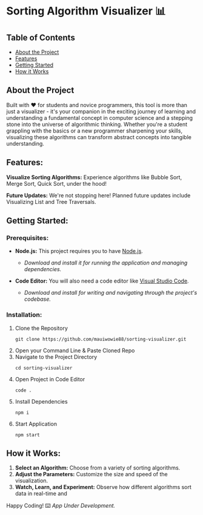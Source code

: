 # Sorting Algorithm Visualizer :bar_chart:

## Table of Contents

- [About the Project](#about-the-project)
- [Features](#features)
- [Getting Started](#getting-started)
- [How it Works](#how-it-works)

## About the Project

Built with :heart: for students and novice programmers, this tool is more than just a visualizer - it's your companion in the exciting journey of learning and understanding a fundamental concept in computer science and a stepping stone into the universe of algorithmic thinking. Whether you're a student grappling with the basics or a new programmer sharpening your skills, visualizing these algorithms can transform abstract concepts into tangible understanding.

## Features:

**Visualize Sorting Algorithms:** Experience algorithms like Bubble Sort, Merge Sort, Quick Sort, under the hood!

**Future Updates:** We're not stopping here! Planned future updates include Visualizing List and Tree Traversals.

## Getting Started:

### Prerequisites:

- **Node.js:** This project requires you to have [Node.js](https://nodejs.org/en).

  - _Download and install it for running the application and managing dependencies._

- **Code Editor:** You will also need a code editor like [Visual Studio Code](https://code.visualstudio.com/).

  - _Download and install for writing and navigating through the project's codebase._

### Installation:

1. Clone the Repository
   ```
   git clone https://github.com/mauiwowie88/sorting-visualizer.git
   ```
2. Open your Command Line & Paste Cloned Repo
3. Navigate to the Project Directory
   ```
   cd sorting-visualizer
   ```
4. Open Project in Code Editor
   ```
   code .
   ```
5. Install Dependencies
   ```
   npm i
   ```
6. Start Application
   ```
   npm start
   ```

## How it Works:

1. **Select an Algorithm:** Choose from a variety of sorting algorithms.
2. **Adjust the Parameters:** Customize the size and speed of the visualization.
3. **Watch, Learn, and Experiment:** Observe how different algorithms sort data in real-time and

Happy Coding! :keyboard:
_App Under Development._

